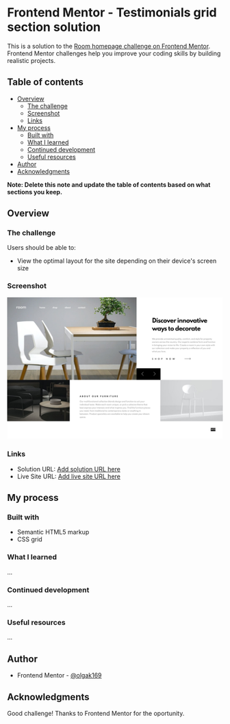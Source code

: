 # Frontend Mentor - Testimonials grid section solution

This is a solution to the [Room homepage challenge on Frontend Mentor](https://www.frontendmentor.io/challenges/room-homepage-BtdBY_ENq). Frontend Mentor challenges help you improve your coding skills by building realistic projects.

## Table of contents

- [Overview](#overview)
  - [The challenge](#the-challenge)
  - [Screenshot](#screenshot)
  - [Links](#links)
- [My process](#my-process)
  - [Built with](#built-with)
  - [What I learned](#what-i-learned)
  - [Continued development](#continued-development)
  - [Useful resources](#useful-resources)
- [Author](#author)
- [Acknowledgments](#acknowledgments)

**Note: Delete this note and update the table of contents based on what sections you keep.**

## Overview

### The challenge

Users should be able to:

- View the optimal layout for the site depending on their device's screen size

### Screenshot

![](./screenshot.png)

### Links

- Solution URL: [Add solution URL here](https://github.com/olgak169/FMRoomHomepageChallenge/)
- Live Site URL: [Add live site URL here](https://olgak169.github.io/FMRoomHomepageChallenge/)

## My process

### Built with

- Semantic HTML5 markup
- CSS grid

### What I learned

...

### Continued development

...

### Useful resources

...

## Author


- Frontend Mentor - [@olgak169](https://www.frontendmentor.io/profile/olgak169)


## Acknowledgments

Good challenge! Thanks to Frontend Mentor for the oportunity.
